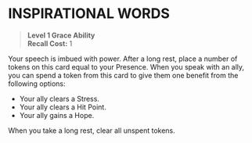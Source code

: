 # INSPIRATIONAL WORDS

> **Level 1 Grace Ability**  
> **Recall Cost:** 1

Your speech is imbued with power. After a long rest, place a number of tokens on this card equal to your Presence. When you speak with an ally, you can spend a token from this card to give them one benefit from the following options:

- Your ally clears a Stress.
- Your ally clears a Hit Point.
- Your ally gains a Hope.

When you take a long rest, clear all unspent tokens.